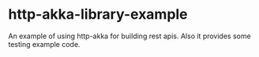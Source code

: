 # http-akka-library-example
An example of using http-akka for building rest apis. Also it provides some testing example code.
